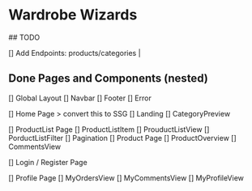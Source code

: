 # Wardrobe Wizards

## TODO

[] Add Endpoints: products/categories | 

## Done Pages and Components (nested)

[] Global Layout
    [] Navbar
    [] Footer
    [] Error

[] Home Page > convert this to SSG
    [] Landing 
    [] CategoryPreview 

[] ProductList Page
    [] ProductListItem
    [] ProuductListView
    [] PorductListFilter
    [] Pagination
[] Product Page
    [] ProductOverview
    [] CommentsView

[] Login / Register Page

[] Profile Page
    [] MyOrdersView
    [] MyCommentsView
    [] MyProfileView
